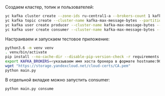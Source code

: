 Создаем кластер, топик и пользователей:

```bash
yc kafka cluster create --zone-ids ru-central1-a --brokers-count 1 kafka-max-message-bytes --version 2.6 --resource-preset b2.medium --disk-size 60GB --disk-type network-ssd --network-name default --assign-public-ip
yc kafka topic create --cluster-name kafka-max-message-bytes --partitions 4 --replication-factor 1 --max-message-bytes 10000000 topic1
yc kafka user create producer --cluster-name kafka-max-message-bytes --permission topic=topic1,role=producer --password mysecret
yc kafka user create consumer --cluster-name kafka-max-message-bytes --permission topic=topic1,role=consumer --password mysecret
```

Настраиваем и запускаем тестовое приложение:
```bash
python3.6 -m venv venv
. venv/bin/activate
pip install --no-cache-dir --disable-pip-version-check -r requirements.txt
export KAFKA_BROKERS=<указываем имя хоста брокера в формате hostname:9091>
wget "https://storage.yandexcloud.net/cloud-certs/CA.pem"
python main.py
```

В отдельной вкладке можно запустить consumer:
```bash
python main.py consume
```

